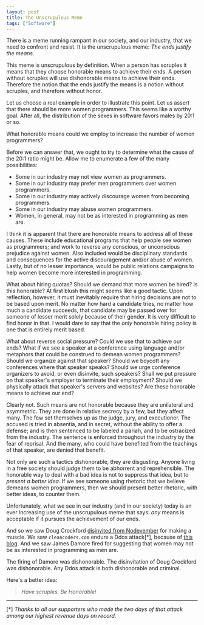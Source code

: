 ```yaml
---
layout: post
title: The Unscrupulous Meme
tags: ["Software"]
---
```

There is a meme running rampant in our society, and our industry, that we need to confront and resist.  It is the unscrupulous meme: _The ends justify the means._

This meme is unscrupulous by definition.  When a person has scruples it means that they choose honorable means to achieve their ends.  A person without scruples will use dishonorable means to achieve their ends.  Therefore the notion that the ends justify the means is a notion without scruples, and therefore without honor.

Let us choose a real example in order to illustrate this point.  Let us assert that there should be more women programmers.  This seems like a worthy goal.  After all, the distribution of the sexes in software favors males by 20:1 or so.  

What honorable means could we employ to increase the number of women programmers?  

Before we can answer that, we ought to try to determine what the cause of the 20:1 ratio might be.  Allow me to enumerate a few of the many possibilities:

 * Some in our industry may not view women as programmers.
 * Some in our industry may prefer men programmers over women programmers.
 * Some in our industry may actively discourage women from becoming programmers.
 * Some in our industry may abuse women programmers.
 * Women, in general, may not be as interested in programming as men are.
 
I think it is apparent that there are honorable means to address all of these causes.  These include educational programs that help people see women as programmers; and work to reverse any conscious, or unconscious prejudice against women.  Also included would be disciplinary standards and consequences for the active discouragement and/or abuse of women.  Lastly, but of no lesser importance, would be public relations campaigns to help women become more interested in programming.

What about hiring quotas?  Should we demand that more women be hired?  Is this honorable?  At first blush this might seems like a good tactic.  Upon reflection, however, it must inevitably require that hiring decisions are not to be based upon merit.  No matter how hard a candidate tries, no matter how much a candidate succeeds, that candidate may be passed over for someone of lesser merit solely because of their gender.  It is very difficult to find honor in that.  I would dare to say that the _only_ honorable hiring policy is one that is entirely merit based.

What about reverse social pressure?  Could we use that to achieve our ends?  What if we see a speaker at a conference using language and/or metaphors that could be construed to demean women programmers? Should we organize against that speaker? Should we boycott any conferences where that speaker speaks? Should we urge conference organizers to avoid, or even disinvite, such speakers?  Shall we put pressure on that speaker's employer to terminate their employment?  Should we physically attack that speaker's servers and websites?  Are these honorable means to achieve our end?

Clearly not.  Such means are not honorable because they are unilateral and asymmetric.  They are done in relative secrecy by a few, but they affect many.  The few set themselves up as the judge, jury, and executioner.  The accused is tried in absentia, and in secret, without the ability to offer a defense; and is then sentenced to be labeled a pariah, and to be ostracized from the industry.  The sentence is enforced throughout the industry by the fear of reprisal.  And the many, who could have benefited from the teachings of that speaker, are denied that benefit.

Not only are such a tactics dishonorable, they are disgusting.  Anyone living in a free society should judge them to be abhorrent and reprehensible.  The honorable way to deal with a bad idea is not to suppress that idea, but to _present a better idea._  If we see someone using rhetoric that we believe demeans women programmers, then we should present better rhetoric, with better ideas, to counter them.  

Unfortunately, what we see in our industry (and in our society) today is an ever increasing use of the unscrupulous meme that says: _any_ means is acceptable if it pursues the achievement of our ends.  

And so we saw Doug Crockford [disinvited from Nodevember](http://atom-morgan.github.io/in-defense-of-douglas-crockford) for making a muscle.  We saw `cleancoders.com` endure a Ddos attack[*], because of [this blog](http://blog.cleancoder.com/uncle-bob/2017/09/26/SierraJulietFoxtrot.html). And we saw James Damore fired for suggesting that women may not be as interested in programming as men are.

The firing of Damore was dishonorable. The disinvitation of Doug Crockford was dishonorable.  Any Ddos attack is both dishonorable and criminal.

Here's a better idea: 

>_Have scruples.  Be Honorable!_

----
[*] _Thanks to all our supporters who made the two days of that attack among our highest revenue days on record._
 
